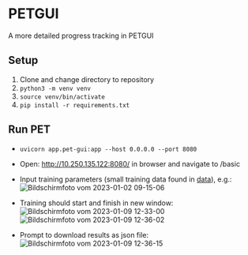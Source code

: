 # PETGUI
A more detailed progress tracking in PETGUI
## Setup
1. Clone and change directory to repository
2. `python3 -m venv venv`
3. `source venv/bin/activate`
4. `pip install -r requirements.txt`
## Run PET
- `uvicorn app.pet-gui:app --host 0.0.0.0 --port 8080`
- Open: http://10.250.135.122:8080/ in browser and navigate to /basic

- Input training parameters (small training data found in [data](/data/yelp_review_polarity_csv.tar.gz)), e.g.: ![Bildschirmfoto vom 2023-01-02 09-15-06](https://user-images.githubusercontent.com/47433679/210207339-edfcfea0-545c-41f3-aa8c-42e37acaa891.png)

- Training should start and finish in new window:
![Bildschirmfoto vom 2023-01-09 12-33-00](https://user-images.githubusercontent.com/47433679/211299773-e66d94d7-be85-4af4-894e-f5754d98458e.png)
![Bildschirmfoto vom 2023-01-09 12-36-02](https://user-images.githubusercontent.com/47433679/211299820-f2e2802c-12c6-48a6-a007-4bef817dc8f3.png)

- Prompt to download results as json file: ![Bildschirmfoto vom 2023-01-09 12-36-15](https://user-images.githubusercontent.com/47433679/211300377-40097403-fd64-4858-a231-2ff3d57661ca.png)
